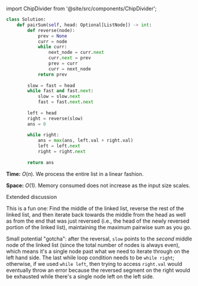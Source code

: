 import ChipDivider from '@site/src/components/ChipDivider';

```python
class Solution:
    def pairSum(self, head: Optional[ListNode]) -> int:
        def reverse(node):
            prev = None
            curr = node
            while curr:
                next_node = curr.next
                curr.next = prev
                prev = curr
                curr = next_node
            return prev
        
        slow = fast = head
        while fast and fast.next:
            slow = slow.next
            fast = fast.next.next
        
        left = head
        right = reverse(slow)
        ans = 0
        
        while right:
            ans = max(ans, left.val + right.val)
            left = left.next
            right = right.next
            
        return ans
```

**Time:** $O(n)$. We process the entire list in a linear fashion.

**Space:** $O(1)$. Memory consumed does not increase as the input size scales.

<ChipDivider>Extended discussion</ChipDivider> 

This is a fun one: Find the middle of the linked list, reverse the rest of the linked list, and then iterate back towards the middle from the head as well as from the end that was just reversed (i.e., the head of the newly reversed portion of the linked list), maintaining the maximum pairwise sum as you go. 

Small potential "gotcha": after the reversal, `slow` points to the *second* middle node of the linked list (since the total number of nodes is always even), which means it's a single node past what we need to iterate through on the left hand side. The last while loop condition needs to be `while right`; otherwise, if we used `while left`, then trying to access `right.val` would eventually throw an error because the reversed segment on the right would be exhausted while there's a single node left on the left side.